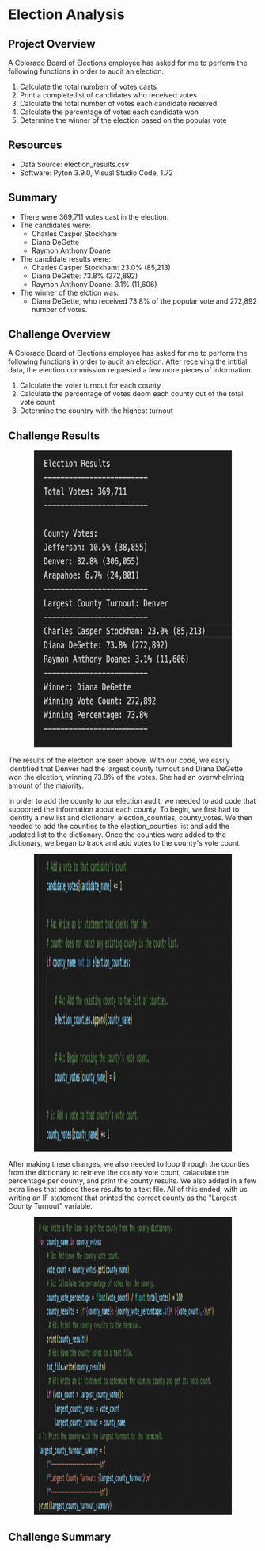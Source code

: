 # Election Analysis 

## Project Overview 
A Colorado Board of Elections employee has asked for me to perform the following functions in order to audit an election. 
  1. Calculate the total numberr of votes casts
  2. Print a complete list of candidates who received votes
  3. Calculate the total number of votes each candidate received 
  4. Calculate the percentage of votes each candidate won
  5. Determine the winner of the election based on the popular vote 
  
## Resources 
  * Data Source: election_results.csv
  * Software: Pyton 3.9.0, Visual Studio Code, 1.72
  
## Summary 
  * There were 369,711 votes cast in the election. 
  * The candidates were: 
    * Charles Casper Stockham
    * Diana DeGette 
    * Raymon Anthony Doane
  * The candidate results were:
    * Charles Casper Stockham: 23.0% (85,213)
    * Diana DeGette: 73.8% (272,892)
    * Raymon Anthony Doane: 3.1% (11,606) 
  * The winner of the elction was: 
    * Diana DeGette, who received 73.8% of the popular vote and 272,892 number of votes. 
    
 ## Challenge Overview 
 A Colorado Board of Elections employee has asked for me to perform the following functions in order to audit an election. After receiving the intitial data, the election commission requested a few more pieces of information. 
  1. Calculate the voter turnout for each county
  2. Calculate the percentage of votes deom each county out of the total vote count
  3. Determine the country with the highest turnout
  
  ## Challenge Results 
  <p align="center">
  <img width="400" height="600" src="https://github.com/jcarter211/election-analysis/blob/main/Supporting%20Materials/Election_Results.png">
</p>

 The results of the election are seen above. With our code, we easily identified that Denver had the largest county turnout and Diana DeGette won the elcetion, winning 73.8% of the votes. She had an overwhelming amount of the majority. 
 
 In order to add the county to our election audit, we needed to add code that supported the information about each county. To begin, we first had to identify a new list and dictionary: election_counties, county_votes. We then needed to add the counties to the election_counties list and add the updated list to the dictionary. Once the counties were added to the dictionary, we began to track and add votes to the county's vote count. 
 
 <p align="center">
  <img width="400" height="600" src="https://github.com/jcarter211/election-analysis/blob/main/Supporting%20Materials/Tracking_Vote_Count.png">
</p>

After making these changes, we also needed to loop through the counties from the dictionary to retrieve the county vote count, calaculate the percentage per county, and print the county results. We also added in a few extra lines that added these results to a text file. All of this ended, with us writing an IF statement that printed the correct county as the "Largest County Turnout" variable. 

 <p align="center">
  <img width="400" height="600" src="https://github.com/jcarter211/election-analysis/blob/main/Supporting%20Materials/Looping_through_counties.png">
</p>

 ## Challenge Summary 
 
